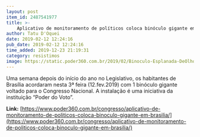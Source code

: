 ```yaml
---
layout: post
item_id: 2487541977
title: >-
    Aplicativo de monitoramento de políticos coloca binóculo gigante em Brasília
author: Tatu D'Oquei
date: 2019-02-12 12:24:16
pub_date: 2019-02-12 12:24:16
time_added: 2019-12-23 21:19:31
category: resistimos
image: https://static.poder360.com.br/2019/02/Binoculo-Esplanada-DeOlhoNoCongresso-101-2-1200x630.jpg
---
```


Uma semana depois do início do ano no Legislativo, os habitantes de Brasília acordaram nesta 3ª feira (12.fev.2019) com 1 binóculo gigante voltado para o Congresso Nacional. A instalação é uma iniciativa da instituição “Poder do Voto”.

**Link:** [https://www.poder360.com.br/congresso/aplicativo-de-monitoramento-de-politicos-coloca-binoculo-gigante-em-brasilia/](https://www.poder360.com.br/congresso/aplicativo-de-monitoramento-de-politicos-coloca-binoculo-gigante-em-brasilia/)

